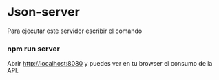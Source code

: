 # Json-server

Para ejecutar este servidor escribir el comando 
### npm run server

Abrir [http://localhost:8080](http://localhost:8080) y puedes ver en tu browser el consumo de la API.
